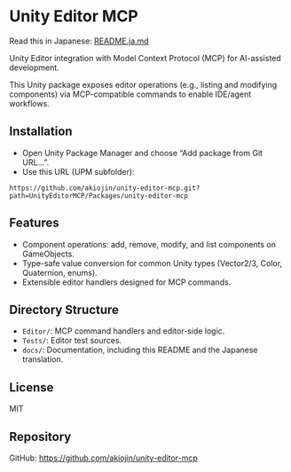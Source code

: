 # Unity Editor MCP

Read this in Japanese: [README.ja.md](./README.ja.md)

Unity Editor integration with Model Context Protocol (MCP) for AI-assisted development.

This Unity package exposes editor operations (e.g., listing and modifying components) via MCP-compatible commands to enable IDE/agent workflows.

## Installation

- Open Unity Package Manager and choose “Add package from Git URL…”.
- Use this URL (UPM subfolder):

```
https://github.com/akiojin/unity-editor-mcp.git?path=UnityEditorMCP/Packages/unity-editor-mcp
```

## Features

- Component operations: add, remove, modify, and list components on GameObjects.
- Type-safe value conversion for common Unity types (Vector2/3, Color, Quaternion, enums).
- Extensible editor handlers designed for MCP commands.

## Directory Structure

- `Editor/`: MCP command handlers and editor-side logic.
- `Tests/`: Editor test sources.
- `docs/`: Documentation, including this README and the Japanese translation.

## License

MIT

## Repository

GitHub: https://github.com/akiojin/unity-editor-mcp
